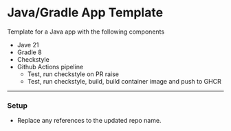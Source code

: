 # Java/Gradle App Template

Template for a Java app with the following components
- Jave 21
- Gradle 8
- Checkstyle
- Github Actions pipeline
    - Test, run checkstyle on PR raise
    - Test, run checkstyle, build, build container image and push to GHCR

***

### Setup
* Replace any <tbc> references to the updated repo name.